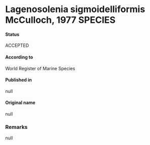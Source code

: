 Lagenosolenia sigmoidelliformis McCulloch, 1977 SPECIES
=======

#### Status
ACCEPTED

#### According to
World Register of Marine Species

#### Published in
null

#### Original name
null

### Remarks
null
